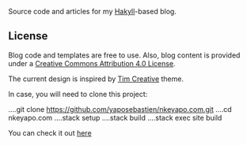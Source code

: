 
Source code and articles for my [Hakyll]()-based blog.

License
---

Blog code and templates are free to use.
Also, blog content is provided under a [Creative Commons Attribution 4.0 License](https://creativecommons.org/licenses/by-sa/4.0/).

The current design is inspired by [Tim Creative](https://demos.creative-tim.com/rotating-css-card/) theme.

In case, you will need to clone this project:

....git clone https://github.com/yaposebastien/nkeyapo.com.git
....cd nkeyapo.com
....stack setup
....stack build
....stack exec site build

You can check it out [here](https://wwww.nkeyapo.com)




